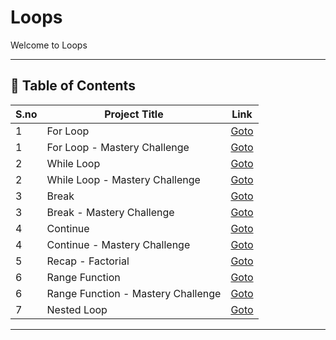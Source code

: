 # Loops

Welcome to Loops

---

## 📅 Table of Contents

| S.no | Project Title                      | Link                                                  |
|------|------------------------------------|-------------------------------------------------------|
| 1    | For Loop                           | [Goto](1_for_loop/README.md)                          |
| 1    | For Loop - Mastery Challenge       | [Goto](1_for_loop/mastery_challenge/README.md)        |
| 2    | While Loop                         | [Goto](2_while_loop/README.md)                        |
| 2    | While Loop - Mastery Challenge     | [Goto](2_while_loop/mastery_challenge/README.md)      |
| 3    | Break                              | [Goto](3_break/README.md)                             |
| 3    | Break - Mastery Challenge          | [Goto](3_break/mastery_challenge/README.md)           |
| 4    | Continue                           | [Goto](4_continue/README.md)                          |
| 4    | Continue - Mastery Challenge       | [Goto](4_continue/mastery_challenge/README.md)        |
| 5    | Recap - Factorial                  | [Goto](5_recap_factorial/README.md)                   |
| 6    | Range Function                     | [Goto](6_range_function/README.md)                    |
| 6    | Range Function - Mastery Challenge | [Goto](6_range_function/mastery_challenge/README.md)  |
| 7    | Nested Loop                        | [Goto](7_nested_loop/README.md)                       |





---

